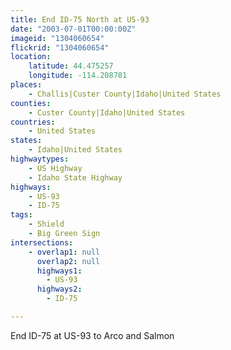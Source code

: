 ```yaml
---
title: End ID-75 North at US-93
date: "2003-07-01T00:00:00Z"
imageid: "1304060654"
flickrid: "1304060654"
location:
    latitude: 44.475257
    longitude: -114.208781
places:
    - Challis|Custer County|Idaho|United States
counties:
    - Custer County|Idaho|United States
countries:
    - United States
states:
    - Idaho|United States
highwaytypes:
    - US Highway
    - Idaho State Highway
highways:
    - US-93
    - ID-75
tags:
    - Shield
    - Big Green Sign
intersections:
    - overlap1: null
      overlap2: null
      highways1:
        - US-93
      highways2:
        - ID-75

---
```

End ID-75 at US-93 to Arco and Salmon